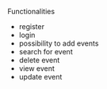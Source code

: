 

Functionalities

- register
- login
- possibility to add events
- search for event
- delete event
- view event
- update event

